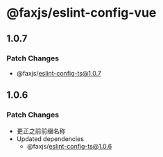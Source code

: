 # @faxjs/eslint-config-vue

## 1.0.7

### Patch Changes

- @faxjs/eslint-config-ts@1.0.7

## 1.0.6

### Patch Changes

- 更正之前前缀名称
- Updated dependencies
  - @faxjs/eslint-config-ts@1.0.6
